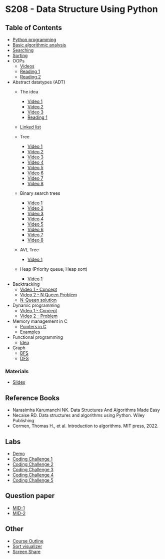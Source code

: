 # S208 - Data Structure Using Python

## Table of Contents
- [Python programming](/backgrounds/)
- [Basic algorithmic analysis](/algorithmic_analysis/)
- [Searching](/searching/)
- [Sorting](/sorting/)
- OOPs
    - [Videos](https://www.youtube.com/playlist?list=PL-osiE80TeTsqhIuOqKhwlXsIBIdSeYtc)
    - [Reading 1](https://realpython.com/python3-object-oriented-programming/)
    - [Reading 2](https://docs.python.org/3/tutorial/classes.html)
- Abstract datatypes (ADT)
    - The idea
        - [Video 1](https://www.youtube.com/watch?v=D__znhgteJ0&list=PLyqSpQzTE6M_Fu6l8irVwXkUyC9Gwqr6_&index=38)
        - [Video 2](https://www.youtube.com/watch?v=KhvV7EEEq4I&list=PLyqSpQzTE6M_Fu6l8irVwXkUyC9Gwqr6_&index=39)
        - [Video 3](https://www.youtube.com/watch?v=KhvV7EEEq4I&list=PLyqSpQzTE6M_Fu6l8irVwXkUyC9Gwqr6_&index=39)
        - [Reading 1](https://www.cse.iitd.ac.in/~bagchi/courses/COL106_18-19/2018COL106note-adt.pdf)

    - [Linked list](/linked_list/single_linked_list.py)
    - Tree
        - [Video 1](https://www.youtube.com/watch?v=f2q8NDblYIE&list=PLgOvAyZGFRoSKBxqG9lbhtz9cVeLDsZnp&index=22)
        - [Video 2](https://www.youtube.com/watch?v=nwtg2f0kCKQ&list=PLgOvAyZGFRoSKBxqG9lbhtz9cVeLDsZnp&index=23)
        - [Video 3](https://www.youtube.com/watch?v=yvX95FAipL4&list=PLgOvAyZGFRoSKBxqG9lbhtz9cVeLDsZnp&index=24)
        - [Video 4](https://www.youtube.com/watch?v=4eSiHIy1c9o&list=PLgOvAyZGFRoSKBxqG9lbhtz9cVeLDsZnp&index=25)
        - [Video 5](https://www.youtube.com/watch?v=vf3ZKh9MdYI&list=PLgOvAyZGFRoSKBxqG9lbhtz9cVeLDsZnp&index=26)
        - [Video 6](https://www.youtube.com/watch?v=172p5em7ug8&list=PLgOvAyZGFRoSKBxqG9lbhtz9cVeLDsZnp&index=27)
        - [Video 7](https://www.youtube.com/watch?v=2oLBIKyx_ts&list=PLgOvAyZGFRoSKBxqG9lbhtz9cVeLDsZnp&index=28)
        - [Video 8](https://www.youtube.com/watch?v=RAdVizLD52E&list=PLgOvAyZGFRoSKBxqG9lbhtz9cVeLDsZnp&index=29)
    - Binary search trees
        - [Video 1](https://www.youtube.com/watch?v=vEypowUIBRs&list=PLgOvAyZGFRoSKBxqG9lbhtz9cVeLDsZnp&index=30)
        - [Video 2](https://www.youtube.com/watch?v=myGPDTW1lS8&list=PLgOvAyZGFRoSKBxqG9lbhtz9cVeLDsZnp&index=31)
        - [Video 3](https://www.youtube.com/watch?v=i-fakkIVkH8&list=PLgOvAyZGFRoSKBxqG9lbhtz9cVeLDsZnp&index=32)
        - [Video 4](https://www.youtube.com/watch?v=VpyAFOUFAXA&list=PLgOvAyZGFRoSKBxqG9lbhtz9cVeLDsZnp&index=33)
        - [Video 5](https://www.youtube.com/watch?v=BiONtA9tge0&list=PLgOvAyZGFRoSKBxqG9lbhtz9cVeLDsZnp&index=34)
        - [Video 6](https://www.youtube.com/watch?v=urjdpW0RfKg&list=PLgOvAyZGFRoSKBxqG9lbhtz9cVeLDsZnp&index=35)
        - [Video 7](https://www.youtube.com/watch?v=eteSlnmGaDk&list=PLgOvAyZGFRoSKBxqG9lbhtz9cVeLDsZnp&index=36)
        - [Video 8](https://www.youtube.com/watch?v=FiFeR1JzFD0&list=PLgOvAyZGFRoSKBxqG9lbhtz9cVeLDsZnp&index=37)
    - AVL Tree
        - [Video 1](https://youtu.be/jDM6_TnYIqE?si=WwIZ7EdD5HCQO69O)
    - Heap (Priority queue, Heap sort)
        - [Video 1](https://youtu.be/HqPJF2L5h9U?si=NFc_5_318YbE_aJ_)
- Backtracking
    - [Video 1 - Concept](https://youtu.be/DKCbsiDBN6c?si=UxiJwF5Yz2tTkd8X)
    - [Video 2 - N Queen Problem](https://youtu.be/xFv_Hl4B83A?si=ds4aaDkRmrPEcZT2)
    - [N-Queen solution](/backtracking/n_queen.py)
- Dynamic programming
    - [Video 1 - Concept](https://youtu.be/5dRGRueKU3M?si=bBjbXpcyAhpoPZ9j)
    - [Video 2 - Problem](https://youtu.be/prx1psByp7U?si=j9gwZslbLcjLof0C)
- Memory management in C
    - [Pointers in C](https://youtube.com/playlist?list=PL2_aWCzGMAwLZp6LMUKI3cc7pgGsasm2_&si=upc6jr3lLyxMFX1O)
    - [Examples](/manual_mem_management/)
- Functional programming
    - [Idea](/functional_programming/)
- Graph
    - [BFS](/graph/bfs.py)
    - [DFS](/graph/dfs.py)

### Materials
- [Slides](/PPT/)


## Reference Books
- Narasimha Karumanchi NK. Data Structures And Algorithms Made Easy
- Necaise RD. Data structures and algorithms using Python. Wiley Publishing
- Cormen, Thomas H., et al. Introduction to algorithms. MIT press, 2022.


## Labs
- [Demo](/labs/demo/)
- [Coding Challenge 1](/labs/CH1/)
- [Coding Challenge 2](/labs/CH2/)
- [Coding Challenge 3](/labs/CH3/)
- [Coding Challenge 4](/labs/CH4/)
- [Coding Challenge 5](/labs/CH5/)

## Question paper
- [MID-1](/QP_ANS/MID-1%20QP%20S208%20ANS.pdf)
- [MID-2](/QP_ANS/MID-2%20QP%20S208%20ANS.pdf)

## Other
- [Course Outline](/CSE-S208-CourseOutline.pdf)
- [Sort visualizer](https://www.sortvisualizer.com/)
- [Screen Share](https://screensy.marijn.it/#MassiveBirdsProposeQuickly)